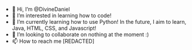 - 👋 Hi, I’m @DivineDaniel
- 👀 I’m interested in learning how to code!
- 🌱 I’m currently learning how to use Python! In the future, I aim to learn, Java, HTML, CSS, and Javascript!
- 💞️ I’m looking to collaborate on nothing at the moment :)
- 📫 How to reach me [REDACTED]

<!---
DivineDaniel/DivineDaniel is a ✨ special ✨ repository because its `README.md` (this file) appears on your GitHub profile.
You can click the Preview link to take a look at your changes.
--->
